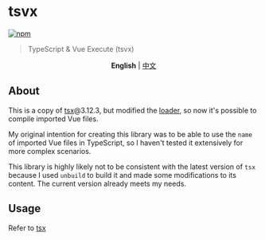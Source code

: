 # tsvx
[![npm](https://img.shields.io/npm/v/tsvx?color=blue&label=npm)](https://www.npmjs.com/package/tsvx)

> TypeScript & Vue Execute (tsvx)

<p align="center">
  <b>English</b> | <a href="./README.zh-CN.md">中文</a>
</p>

## About
This is a copy of [tsx](https://github.com/esbuild-kit/tsx)@3.12.3, but modified the [loader](https://github.com/Bernankez/tsvx/tree/master/packages/vue-loader), so now it's possible to compile imported Vue files.

My original intention for creating this library was to be able to use the `name` of imported Vue files in TypeScript, so I haven't tested it extensively for more complex scenarios.

This library is highly likely not to be consistent with the latest version of `tsx` because I used `unbuild` to build it and made some modifications to its content. The current version already meets my needs.

## Usage

Refer to [tsx](https://github.com/esbuild-kit/tsx#readme)